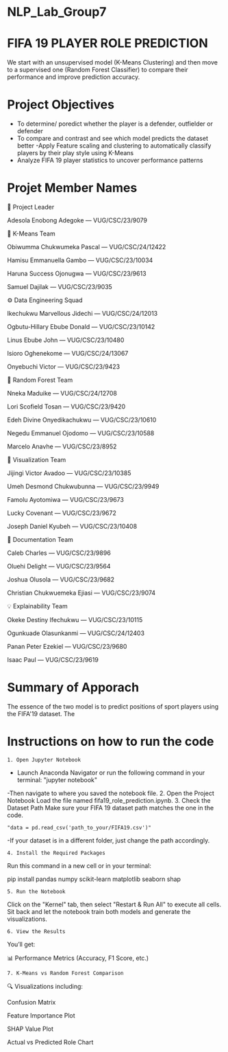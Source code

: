 # NLP_Lab_Group7 

# FIFA 19 PLAYER ROLE PREDICTION
We start with an unsupervised model (K-Means Clustering) and then move to a supervised one (Random Forest Classifier) to compare their performance and improve prediction accuracy.


# Project Objectives
- To determine/ poredict whether the player is a defender, outfielder or defender
- To compare and contrast and see which model predicts the dataset better
-Apply Feature scaling and clustering to automatically classify players by their play style using K-Means
- Analyze FIFA 19 player statistics to uncover performance patterns


# Projet Member Names
💫 Project Leader

Adesola Enobong Adegoke — VUG/CSC/23/9079

🧠 K-Means Team

Obiwumma Chukwumeka Pascal — VUG/CSC/24/12422

Hamisu Emmanuella Gambo — VUG/CSC/23/10034

Haruna Success Ojonugwa — VUG/CSC/23/9613

Samuel Dajilak — VUG/CSC/23/9035

⚙️ Data Engineering Squad

Ikechukwu Marvellous Jidechi — VUG/CSC/24/12013

Ogbutu-Hillary Ebube Donald — VUG/CSC/23/10142

Linus Ebube John — VUG/CSC/23/10480

Isioro Oghenekome — VUG/CSC/24/13067

Onyebuchi Victor — VUG/CSC/23/9423

🌲 Random Forest Team

Nneka Maduike — VUG/CSC/24/12708

Lori Scofield Tosan — VUG/CSC/23/9420

Edeh Divine Onyedikachukwu — VUG/CSC/23/10610

Negedu Emmanuel Ojodomo — VUG/CSC/23/10588

Marcelo Anavhe — VUG/CSC/23/8952

🎨 Visualization Team

Jijingi Victor Avadoo — VUG/CSC/23/10385

Umeh Desmond Chukwubunna — VUG/CSC/23/9949

Famolu Ayotomiwa — VUG/CSC/23/9673

Lucky Covenant — VUG/CSC/23/9672

Joseph Daniel Kyubeh — VUG/CSC/23/10408

🧾 Documentation Team

Caleb Charles — VUG/CSC/23/9896

Oluehi Delight — VUG/CSC/23/9564

Joshua Olusola — VUG/CSC/23/9682

Christian Chukwuemeka Ejiasi — VUG/CSC/23/9074

💡 Explainability Team

Okeke Destiny Ifechukwu — VUG/CSC/23/10115

Ogunkuade Olasunkanmi — VUG/CSC/24/12403

Panan Peter Ezekiel — VUG/CSC/23/9680

Isaac Paul — VUG/CSC/23/9619



# Summary of Apporach
The essence of the two model is to predict positions of sport players using the FIFA'19 dataset. The 



# Instructions on how to run the code
    1. Open Jupyter Notebook
 - Launch Anaconda Navigator or run the following command in your terminal:
 "jupyter notebook"

 -Then navigate to where you saved the notebook file.
    2. Open the Project Notebook 
 Load the file named fifa19_role_prediction.ipynb.
    3. Check the Dataset Path 
 Make sure your FIFA 19 dataset path matches the one in the code.

    "data = pd.read_csv('path_to_your/FIFA19.csv')"


-If your dataset is in a different folder, just change the path accordingly.

    4. Install the Required Packages
Run this command in a new cell or in your terminal:

pip install pandas numpy scikit-learn matplotlib seaborn shap


    5. Run the Notebook
Click on the "Kernel" tab, then select "Restart & Run All" to execute all cells.
Sit back and let the notebook train both models and generate the visualizations.

    6. View the Results
You’ll get:

📊 Performance Metrics (Accuracy, F1 Score, etc.)

    7. K-Means vs Random Forest Comparison

🔍 Visualizations including:

Confusion Matrix

Feature Importance Plot

SHAP Value Plot

Actual vs Predicted Role Chart